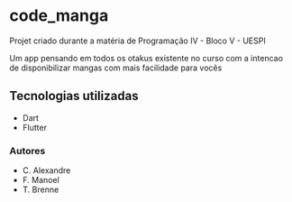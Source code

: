 # code_manga

Projet criado durante a matéria de Programação IV - Bloco V - UESPI


Um app pensando em todos os otakus existente no curso com a intencao de disponibilizar mangas com mais facilidade para vocês

## Tecnologias utilizadas

- Dart
- Flutter

### Autores

* C. Alexandre
* F. Manoel
* T. Brenne